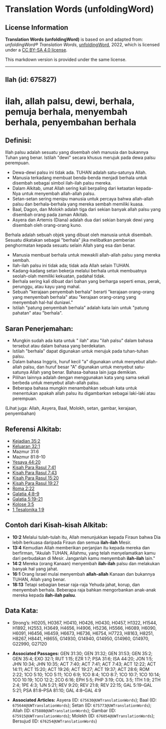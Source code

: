 # Translation Words (unfoldingWord)

## License Information

**Translation Words (unfoldingWord)** is based on and adapted from: _unfoldingWord® Translation Words_, [unfoldingWord](https://unfoldingword.org/utw), 2022, which is licensed under a [CC BY-SA 4.0 license](https://creativecommons.org/licenses/by-sa/4.0/legalcode.en).

This markdown version is provided under the same license.



--------------------------------

## Ilah (id: 675827)

ilah, allah palsu, dewi, berhala, pemuja berhala, menyembah berhala, penyembahan berhala
========================================================================================

Definisi:
---------

Illah palsu adalah sesuatu yang disembah oleh manusia dan bukannya Tuhan yang benar. Istilah "dewi" secara khusus merujuk pada dewa palsu perempuan.

* Dewa\-dewi palsu ini tidak ada. TUHAN adalah satu\-satunya Allah.
* Manusia terkadang membuat benda\-benda menjadi berhala untuk disembah sebagai simbol ilah\-ilah palsu mereka.
* Dalam Alkitab, umat Allah sering kali berpaling dari ketaatan kepada\-Nya untuk menyembah allah\-allah palsu.
* Setan\-setan sering menipu manusia untuk percaya bahwa allah\-allah palsu dan berhala\-berhala yang mereka sembah memiliki kuasa.
* Baal, Dagon, dan Molokh adalah tiga dari sekian banyak allah palsu yang disembah orang pada zaman Alkitab.
* Asyera dan Artemis (Diana) adalah dua dari sekian banyak dewi yang disembah oleh orang\-orang kuno.

Berhala adalah sebuah objek yang dibuat oleh manusia untuk disembah. Sesuatu dikatakan sebagai "berhala" jika melibatkan pemberian penghormatan kepada sesuatu selain Allah yang esa dan benar.

* Manusia membuat berhala untuk mewakili allah\-allah palsu yang mereka sembah.
* Ilah\-ilah palsu ini tidak ada; tidak ada Allah selain TUHAN.
* Kadang\-kadang setan bekerja melalui berhala untuk membuatnya seolah\-olah memiliki kekuatan, padahal tidak.
* Berhala sering kali dibuat dari bahan yang berharga seperti emas, perak, perunggu, atau kayu yang mahal.
* Sebuah "kerajaan penyembah berhala" berarti "kerajaan orang\-orang yang menyembah berhala" atau "kerajaan orang\-orang yang menyembah hal\-hal duniawi."
* Istilah "patung penyembah berhala" adalah kata lain untuk "patung pahatan" atau "berhala".

Saran Penerjemahan:
-------------------

* Mungkin sudah ada kata untuk " ilah" atau "ilah palsu" dalam bahasa tersebut atau dalam bahasa yang berdekatan.
* Istilah "berhala" dapat digunakan untuk merujuk pada tuhan\-tuhan palsu.
* Dalam bahasa Inggris, huruf kecil "a" digunakan untuk menyebut allah\-allah palsu, dan huruf besar "A" digunakan untuk menyebut satu\-satunya Allah yang benar. Bahasa\-bahasa lain juga demikian.
* Pilihan lainnya adalah dengan menggunakan kata yang sama sekali berbeda untuk menyebut allah\-allah palsu.
* Beberapa bahasa mungkin menambahkan sebuah kata untuk menentukan apakah allah palsu itu digambarkan sebagai laki\-laki atau perempuan.

(Lihat juga: Allah, Asyera, Baal, Molokh, setan, gambar, kerajaan, penyembahan)

Referensi Alkitab:
------------------

* [Kejadian 35:2](https://ref.ly/Gen35:2)
* [Keluaran 32:1](https://ref.ly/Exod32:1)
* Mazmur 31:6
* Mazmur 81:8–10
* [Yesaya 44:20](https://ref.ly/Isa44:20)
* [Kisah Para Rasul 7:41](https://ref.ly/Acts0:0)
* [Kisah Para Rasul 7:43](https://ref.ly/Acts0:0)
* [Kisah Para Rasul 15:20](https://ref.ly/Acts0:0)
* [Kisah Para Rasul 19:27](https://ref.ly/Acts0:0)
* [Roma 2:22](https://ref.ly/Rom2:22)
* [Galatia 4:8–9](https://ref.ly/Gal4:8-Gal4:9)
* [Galatia 5:19–21](https://ref.ly/Gal5:19-Gal5:21)
* [Kolose 3:5](https://ref.ly/Col3:5)
* [1 Tesalonika 1:9](https://ref.ly/1Thess0:0)

Contoh dari Kisah\-kisah Alkitab:
---------------------------------

* **10:2** Melalui tulah\-tulah itu, Allah menunjukkan kepada Firaun bahwa Dia lebih berkuasa daripada Firaun dan semua **ilah\-ilah** Mesir.
* **13:4** Kemudian Allah memberikan perjanjian itu kepada mereka dan berfirman, "Akulah TUHAN, Allahmu, yang telah menyelamatkan kamu dari perbudakan di Mesir. Janganlah kamu menyembah **ilah\-ilah** lain."
* **14:2** Mereka (orang Kanaan) menyembah **ilah\-ilah** palsu dan melakukan banyak hal yang jahat.
* **16:1** Orang Israel mulai menyembah **allah\-allah** Kanaan dan bukannya TUHAN, Allah yang benar.
* **18:13** Tetapi sebagian besar raja\-raja Yehuda jahat, korup, dan menyembah berhala. Beberapa raja bahkan mengorbankan anak\-anak mereka kepada **ilah\-ilah palsu**.

Data Kata:
----------

* Strong’s: H0205, H0367, H0410, H0426, H0430, H0457, H1322, H1544, H1892, H2553, H3649, H4656, H4906, H5236, H5566, H6089, H6090, H6091, H6456, H6459, H6673, H6736, H6754, H7723, H8163, H8251, H8267, H8441, H8655, G14930, G14940, G14950, G14960, G14970, G22990, G27120

* **Associated Passages:** GEN 31:30; GEN 31:32; GEN 31:53; GEN 35:2; GEN 35:4; EXO 32:1; RUT 1:15; EZR 1:7; PSA 31:6; ISA 44:20; JON 1:5; JHN 10:34; JHN 10:35; ACT 7:40; ACT 7:41; ACT 7:43; ACT 12:22; ACT 14:11; ACT 15:20; ACT 19:26; ACT 19:27; ACT 19:37; ACT 28:6; ROM 2:22; 1CO 5:10; 1CO 5:11; 1CO 6:9; 1CO 8:4; 1CO 8:7; 1CO 10:7; 1CO 10:14; 1CO 10:19; 1CO 12:2; 2CO 6:16; EPH 5:5; PHP 3:19; COL 3:5; 1TH 1:9; 2TH 2:4; 1PE 4:3; 1JN 5:21; REV 9:20; REV 21:8; REV 22:15; GAL 5:19–GAL 5:21; PSA 81:8–PSA 81:10; GAL 4:8–GAL 4:9
* **Associated Articles:** Asyera (ID: `675630@UWTranslationWords`); Baal (ID: `675644@UWTranslationWords`); Setan (ID: `675773@UWTranslationWords`); Allah (ID: `675880@UWTranslationWords`); Gambar (ID: `675915@UWTranslationWords`); Molekh (ID: `676054@UWTranslationWords`); Bersujud (ID: `676254@UWTranslationWords`)

